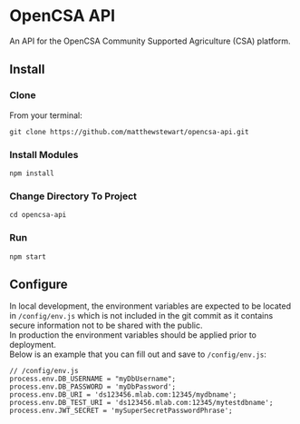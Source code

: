 # OpenCSA API
An API for the OpenCSA Community Supported Agriculture (CSA) platform.

## Install

### Clone
From your terminal:
```
git clone https://github.com/matthewstewart/opencsa-api.git
```

### Install Modules
```
npm install
```

### Change Directory To Project
```
cd opencsa-api
```

### Run 
```
npm start
```

## Configure
In local development, the environment variables are expected to be located in `/config/env.js` which is not included in the git commit as it contains secure information not to be shared with the public.  
In production the environment variables should be applied prior to deployment.  
Below is an example that you can fill out and save to `/config/env.js`:
```
// /config/env.js
process.env.DB_USERNAME = "myDbUsername";
process.env.DB_PASSWORD = 'myDbPassword';
process.env.DB_URI = 'ds123456.mlab.com:12345/mydbname';
process.env.DB_TEST_URI = 'ds123456.mlab.com:12345/mytestdbname';
process.env.JWT_SECRET = 'mySuperSecretPasswordPhrase';
```